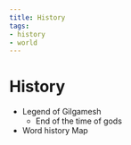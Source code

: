 ```yaml
---
title: History
tags:
- history
- world
---
```


# History

<TagLinks />

* Legend of Gilgamesh
  * End of the time of gods
* Word history Map


<Footer />
